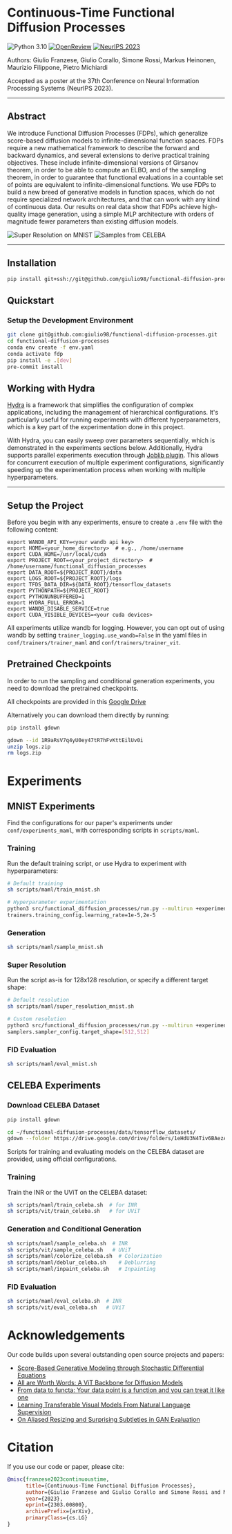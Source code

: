 # Continuous-Time Functional Diffusion Processes

![Python 3.10](https://img.shields.io/badge/python-3.10-blue.svg)
[![OpenReview](https://img.shields.io/badge/arXiv-2303.00800-b31b1b.svg)](https://openreview.net/forum?id=VPrir0p5b6)
[![NeurIPS 2023](https://img.shields.io/badge/NeurIPS-2023-4b44ce.svg)](https://nips.cc/Conferences/2023)

Authors: Giulio Franzese, Giulio Corallo, Simone Rossi, Markus Heinonen, Maurizio Filippone, Pietro Michiardi

Accepted as a poster at the 37th Conference on Neural Information Processing Systems (NeurIPS 2023).

---
## Abstract

We introduce Functional Diffusion Processes (FDPs), which generalize score-based diffusion models to infinite-dimensional function spaces. FDPs require
a new mathematical framework to describe the forward and backward dynamics, and several extensions to derive practical training objectives. These include
infinite-dimensional versions of Girsanov theorem, in order to be able to compute an ELBO, and of the sampling theorem, in order to guarantee that functional
evaluations in a countable set of points are equivalent to infinite-dimensional functions. We use FDPs to build a new breed of generative models in function spaces,
which do not require specialized network architectures, and that can work with
any kind of continuous data. Our results on real data show that FDPs achieve
high-quality image generation, using a simple MLP architecture with orders of
magnitude fewer parameters than existing diffusion models.

![Super Resolution on MNIST](assets/super_res_mnist.png)
![Samples from CELEBA](assets/samples_uvit_celeba.png)

---


## Installation

```bash
pip install git+ssh://git@github.com/giulio98/functional-diffusion-processes.git
```


## Quickstart

### Setup the Development Environment

```bash
git clone git@github.com:giulio98/functional-diffusion-processes.git
cd functional-diffusion-processes
conda env create -f env.yaml
conda activate fdp
pip install -e .[dev]
pre-commit install
```

## Working with Hydra

[Hydra](https://hydra.cc/) is a framework that simplifies the configuration of complex applications, including the management of hierarchical configurations. It's particularly useful for running experiments with different hyperparameters, which is a key part of the experimentation done in this project.

With Hydra, you can easily sweep over parameters sequentially, which is demonstrated in the experiments sections below. Additionally, Hydra supports parallel experiments execution through [Joblib plugin](https://hydra.cc/docs/plugins/joblib_launcher/). This allows for concurrent execution of multiple experiment configurations, significantly speeding up the experimentation process when working with multiple hyperparameters.

---

## Setup the Project
Before you begin with any experiments, ensure to create a `.env` file with the following content:
```plaintext
export WANDB_API_KEY=<your wandb api key>
export HOME=<your_home_directory>  # e.g., /home/username
export CUDA_HOME=/usr/local/cuda
export PROJECT_ROOT=<your_project_directory>  # /home/username/functional_diffusion_processes
export DATA_ROOT=${PROJECT_ROOT}/data
export LOGS_ROOT=${PROJECT_ROOT}/logs
export TFDS_DATA_DIR=${DATA_ROOT}/tensorflow_datasets
export PYTHONPATH=${PROJECT_ROOT}
export PYTHONUNBUFFERED=1
export HYDRA_FULL_ERROR=1
export WANDB_DISABLE_SERVICE=true
export CUDA_VISIBLE_DEVICES=<your cuda devices>
```
All experiments utilize wandb for logging. However, you can opt out of using wandb by setting `trainer_logging.use_wandb=False` in the yaml files in `conf/trainers/trainer_maml` and `conf/trainers/trainer_vit`.
## Pretrained Checkpoints
In order to run the sampling and conditional generation experiments, you need to download the pretrained checkpoints.

All checkpoints are provided in this [Google Drive](https://drive.google.com/drive/folders/10-W5q5XSWXzoMktEdfX_Z9YiOG59zOZs?usp=drive_link)

Alternatively you can download them directly by running:


```bash
pip install gdown
```
```bash
gdown --id 1R9aRsV7q4yU0ey47tR7hFvKttEilUv0i
unzip logs.zip
rm logs.zip
```
# Experiments
## MNIST Experiments
Find the configurations for our paper's experiments under `conf/experiments_maml`, with corresponding scripts in `scripts/maml`.
### Training
Run the default training script, or use Hydra to experiment with hyperparameters:

```bash
# Default training
sh scripts/maml/train_mnist.sh

# Hyperparameter experimentation
python3 src/functional_diffusion_processes/run.py --multirun +experiments_maml=exp_mnist \
trainers.training_config.learning_rate=1e-5,2e-5
```
### Generation
```bash
sh scripts/maml/sample_mnist.sh
```
### Super Resolution
Run the script as-is for 128x128 resolution, or specify a different target shape:
```bash
# Default resolution
sh scripts/maml/super_resolution_mnist.sh

# Custom resolution
python3 src/functional_diffusion_processes/run.py --multirun +experiments_maml=exp_mnist_super_resolution \
samplers.sampler_config.target_shape=[512,512]
```
### FID Evaluation
```bash
sh scripts/maml/eval_mnist.sh
```
## CELEBA Experiments

### Download CELEBA Dataset
```bash
pip install gdown
```
```bash
cd ~/functional-diffusion-processes/data/tensorflow_datasets/
gdown --folder https://drive.google.com/drive/folders/1eHdU3N4Tiv6BAezAAI7LAvJTItIF8GD2?usp=share_link
```
Scripts for training and evaluating models on the CELEBA dataset are provided, using official configurations.
### Training
Train the INR or the UViT on the CELEBA dataset:
```bash
sh scripts/maml/train_celeba.sh  # for INR
sh scripts/vit/train_celeba.sh   # for UViT
```
### Generation and Conditional Generation
```bash
sh scripts/maml/sample_celeba.sh  # INR
sh scripts/vit/sample_celeba.sh   # UViT
sh scripts/maml/colorize_celeba.sh  # Colorization
sh scripts/maml/deblur_celeba.sh    # Deblurring
sh scripts/maml/inpaint_celeba.sh   # Inpainting
```
### FID Evaluation
```bash
sh scripts/maml/eval_celeba.sh  # INR
sh scripts/vit/eval_celeba.sh   # UViT
```
# Acknowledgements
Our code builds upon several outstanding open source projects and papers:
* [Score-Based Generative Modeling through Stochastic Differential Equations](https://github.com/yang-song/score_sde)
* [All are Worth Words: A ViT Backbone for Diffusion Models](https://github.com/baofff/U-ViT)
* [From data to functa: Your data point is a function and you can treat it like one](https://github.com/google-deepmind/functa)
* [Learning Transferable Visual Models From Natural Language Supervision](https://github.com/openai/CLIP)
* [On Aliased Resizing and Surprising Subtleties in GAN Evaluation](https://github.com/GaParmar/clean-fid)

# Citation
If you use our code or paper, please cite:
```bib
@misc{franzese2023continuoustime,
      title={Continuous-Time Functional Diffusion Processes},
      author={Giulio Franzese and Giulio Corallo and Simone Rossi and Markus Heinonen and Maurizio Filippone and Pietro Michiardi},
      year={2023},
      eprint={2303.00800},
      archivePrefix={arXiv},
      primaryClass={cs.LG}
}
```
